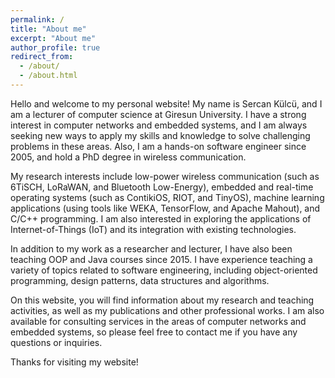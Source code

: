 ```yaml
---
permalink: /
title: "About me"
excerpt: "About me"
author_profile: true
redirect_from: 
  - /about/
  - /about.html
---
```



Hello and welcome to my personal website! My name is Sercan Külcü, and I am a lecturer of computer science at Giresun University. I have a strong interest in computer networks and embedded systems, and I am always seeking new ways to apply my skills and knowledge to solve challenging problems in these areas. Also, I am a hands-on software engineer since 2005, and hold a PhD degree in wireless communication.

My research interests include low-power wireless communication (such as 6TiSCH, LoRaWAN, and Bluetooth Low-Energy), embedded and real-time operating systems (such as ContikiOS, RIOT, and TinyOS), machine learning applications (using tools like WEKA, TensorFlow, and Apache Mahout), and C/C++ programming. I am also interested in exploring the applications of Internet-of-Things (IoT) and its integration with existing technologies.

In addition to my work as a researcher and lecturer, I have also been teaching OOP and Java courses since 2015. I have experience teaching a variety of topics related to software engineering, including object-oriented programming, design patterns, data structures and algorithms.

On this website, you will find information about my research and teaching activities, as well as my publications and other professional works. I am also available for consulting services in the areas of computer networks and embedded systems, so please feel free to contact me if you have any questions or inquiries.

Thanks for visiting my website!
